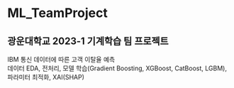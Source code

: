 # ML_TeamProject
## 광운대학교 2023-1 기계학습 팀 프로젝트
IBM 통신 데이터에 따른 고객 이탈율 예측  
데이터 EDA, 전처리, 모델 학습(Gradient Boosting, XGBoost, CatBoost, LGBM), 파라미터 최적화, XAI(SHAP)
